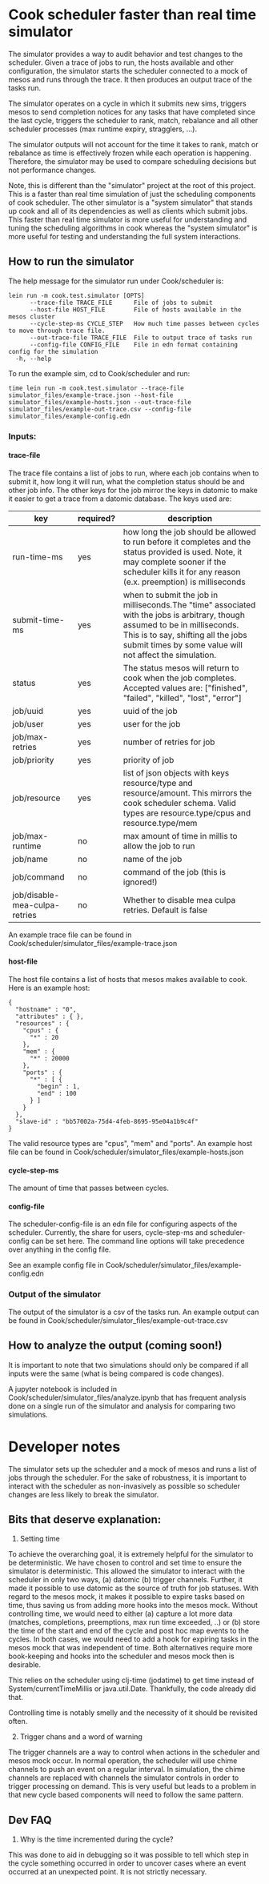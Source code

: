 # Cook scheduler faster than real time simulator

The simulator provides a way to audit behavior and test changes to the scheduler.
Given a trace of jobs to run, the hosts available and other configuration, the simulator starts the scheduler connected to a mock of mesos and runs through the trace.
It then produces an output trace of the tasks run.

The simulator operates on a cycle in which it submits new sims, triggers mesos to send completion notices for any tasks that have completed since the last cycle, triggers the scheduler to rank, match, rebalance and all other scheduler processes (max runtime expiry, stragglers, ...). 

The simulator outputs will not account for the time it takes to rank, match or rebalance as time is effectively frozen while each operation is happening. Therefore, the simulator may be used to compare scheduling decisions but not performance changes.

Note, this is different than the "simulator" project at the root of this project. This is a faster than real time simulation of just the scheduling components of cook scheduler. The other simulator is a "system simulator" that stands up cook and all of its dependencies as well as clients which submit jobs. This faster than real time simulator is more useful for understanding and tuning the scheduling algorithms in cook whereas the "system simulator" is more useful for testing and understanding the full system interactions. 

## How to run the simulator

The help message for the simulator run under Cook/scheduler is:

```
lein run -m cook.test.simulator [OPTS]
      --trace-file TRACE_FILE      File of jobs to submit
      --host-file HOST_FILE        File of hosts available in the mesos cluster
      --cycle-step-ms CYCLE_STEP   How much time passes between cycles to move through trace file.
      --out-trace-file TRACE_FILE  File to output trace of tasks run
      --config-file CONFIG_FILE    File in edn format containing config for the simulation
  -h, --help
```

To run the example sim, cd to Cook/scheduler and run:

```
time lein run -m cook.test.simulator --trace-file simulator_files/example-trace.json --host-file simulator_files/example-hosts.json --out-trace-file simulator_files/example-out-trace.csv --config-file simulator_files/example-config.edn
```

### Inputs:

#### trace-file

The trace file contains a list of jobs to run, where each job contains when to submit it, how long it will run, what the completion status should be and other job info.
The other keys for the job mirror the keys in datomic to make it easier to get a trace from a datomic database. The keys used are:

| key | required?  | description  |
|---|---|---|
| run-time-ms  | yes  | how long the job should be allowed to run before it completes and the status provided is used. Note, it may complete sooner if the scheduler kills it for any reason (e.x. preemption) is milliseconds |
| submit-time-ms   | yes  | when to submit the job in milliseconds.The "time" associated with the jobs is arbitrary, though assumed to be in milliseconds. This is to say, shifting all the jobs submit times by some value will not affect the simulation.  |
| status  | yes  | The status mesos will return to cook when the job completes. Accepted values are: ["finished", "failed", "killed", "lost", "error"] |
| job/uuid | yes | uuid of the job |
| job/user | yes | user for the job |
| job/max-retries | yes | number of retries for job |
| job/priority | yes | priority of job |
| job/resource | yes | list of json objects with keys resource/type and resource/amount. This mirrors the cook scheduler schema. Valid types are resource.type/cpus and resource.type/mem |
| job/max-runtime | no | max amount of time in millis to allow the job to run |
| job/name | no | name of the job |
| job/command | no | command of the job (this is ignored!) |
| job/disable-mea-culpa-retries | no | Whether to disable mea culpa retries. Default is false |

An example trace file can be found in Cook/scheduler/simulator_files/example-trace.json

#### host-file

The host file contains a list of hosts that mesos makes available to cook. Here is an example host:

```
{
  "hostname" : "0",
  "attributes" : { },
  "resources" : {
    "cpus" : {
      "*" : 20
    },
    "mem" : {
      "*" : 20000
    },
    "ports" : {
      "*" : [ {
        "begin" : 1,
        "end" : 100
      } ]
    }
  },
  "slave-id" : "bb57002a-75d4-4feb-8695-95e04a1b9c4f"
}
```

The valid resource types are "cpus", "mem" and "ports". An example host file can be found in Cook/scheduler/simulator_files/example-hosts.json

#### cycle-step-ms

The amount of time that passes between cycles.
 
#### config-file

The scheduler-config-file is an edn file for configuring aspects of the scheduler. Currently, the share for users, cycle-step-ms and scheduler-config can be set here. The command line options will take precedence over anything in the config file. 

See an example config file in Cook/scheduler/simulator_files/example-config.edn


### Output of the simulator

The output of the simulator is a csv of the tasks run. An example output can be found in Cook/scheduler/simulator_files/example-out-trace.csv


## How to analyze the output (coming soon!)

It is important to note that two simulations should only be compared if all inputs were the same (what is being compared is code changes). 

A jupyter notebook is included in Cook/scheduler/simulator_files/analyze.ipynb that has frequent analysis done on a single run of the simulator and analysis for comparing two simulations.


# Developer notes

The simulator sets up the scheduler and a mock of mesos and runs a list of jobs through the scheduler.
For the sake of robustness, it is important to interact with the scheduler as non-invasively as possible so scheduler changes are less likely to break the simulator.

## Bits that deserve explanation:

1. Setting time

To achieve the overarching goal, it is extremely helpful for the simulator to be deterministic.
We have chosen to control and set time to ensure the simulator is deterministic.
This allowed the simulator to interact with the scheduler in only two ways, (a) datomic (b) trigger channels.
Further, it made it possible to use datomic as the source of truth for job statuses.
With regard to the mesos mock, it makes it possible to expire tasks based on time, thus saving us from adding more hooks into the mesos mock.
Without controlling time, we would need to either (a) capture a lot more data (matches, completions, preemptions, max run time exceeded, ..) or (b) store the time of the start and end of the cycle and post hoc map events to the cycles.
In both cases, we would need to add a hook for expiring tasks in the mesos mock that was independent of time.
Both alternatives require more book-keeping and hooks into the scheduler and mesos mock then is desirable.

This relies on the scheduler using clj-time (jodatime) to get time instead of System/currentTimeMillis or java.util.Date.
Thankfully, the code already did that.

Controlling time is notably smelly and the necessity of it should be revisited often.

2. Trigger chans and a word of warning

The trigger channels are a way to control when actions in the scheduler and mesos mock occur.
In normal operation, the scheduler will use chime channels to push an event on a regular interval.
In simulation, the chime channels are replaced with channels the simulator controls in order to trigger processing on demand.
This is very useful but leads to a problem in that new cycle based components will need to follow the same pattern.


## Dev FAQ

1. Why is the time incremented during the cycle?

This was done to aid in debugging so it was possible to tell which step in the cycle something occurred in order to uncover cases where an event occurred at an unexpected point. It is not strictly necessary.
